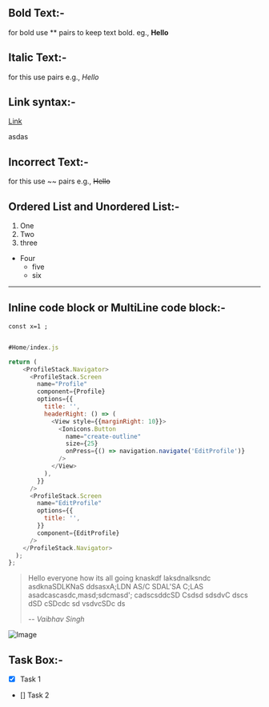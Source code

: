 ## Bold Text:-

for bold use \*\* pairs to keep text bold. eg., **Hello**

## Italic Text:-

for this use pairs e.g., _Hello_

## Link syntax:-

[Link](#inline-code-block-or-multiline-code-block)

asdas

## Incorrect Text:-

for this use ~~ pairs e.g., ~~Hello~~

## Ordered List and Unordered List:-

1. One
1. Two
1. three

- Four
  - five
  - six

---

## Inline code block or MultiLine code block:-

`const x=1 ;`

```js

#Home/index.js

return (
    <ProfileStack.Navigator>
      <ProfileStack.Screen
        name="Profile"
        component={Profile}
        options={{
          title: '',
          headerRight: () => (
            <View style={{marginRight: 10}}>
              <Ionicons.Button
                name="create-outline"
                size={25}
                onPress={() => navigation.navigate('EditProfile')}
              />
            </View>
          ),
        }}
      />
      <ProfileStack.Screen
        name="EditProfile"
        options={{
          title: '',
        }}
        component={EditProfile}
      />
    </ProfileStack.Navigator>
  );
};

```

> Hello everyone how its all going knaskdf laksdnalksndc asdknaSDLKNaS
> ddsasxA;LDN AS/C SDAL'SA C;LAS asadcascasdc,masd;sdcmasd'; cadscsddcSD Csdsd sdsdvC dscs dSD cSDcdc
> sd
> vsdvcSDc
> ds
>
> -- <cite>Vaibhav Singh</cite>

![Image](https://upload.wikimedia.org/wikipedia/commons/thumb/4/48/Markdown-mark.svg/1200px-Markdown-mark.svg.png)

## Task Box:-

- [x] Task 1
- [] Task 2
